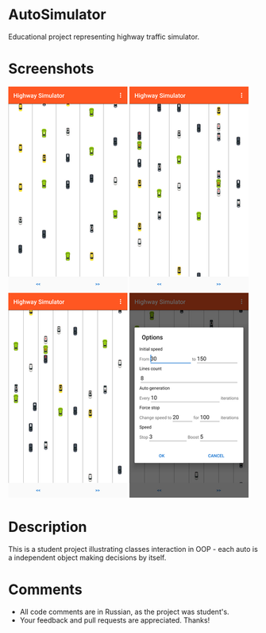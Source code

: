 # AutoSimulator
Educational project representing highway traffic simulator.

# Screenshots
![Screenshot1](art/Screenshot1.png)
![Screenshot2](art/Screenshot2.png)
<br/>
![Screenshot3](art/Screenshot3.png)
![Screenshot4](art/Screenshot4.png)

# Description
This is a student project illustrating classes interaction in OOP - each auto is a independent object making decisions by itself.

# Comments
- All code comments are in Russian, as the project was student's.
- Your feedback and pull requests are appreciated. Thanks!